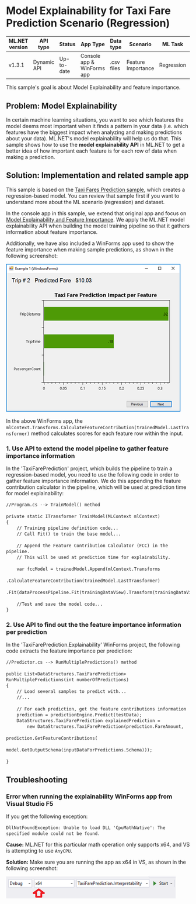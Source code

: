 # Model Explainability for Taxi Fare Prediction Scenario (Regression)

| ML.NET version | API type          | Status                        | App Type    | Data type | Scenario            | ML Task                   | Algorithms                  |
|----------------|-------------------|-------------------------------|-------------|-----------|---------------------|---------------------------|-----------------------------|
| v1.3.1           | Dynamic API | Up-to-date | Console app & WinForms app | .csv files | Feature Importance | Regression | Sdca Regression |

This sample's goal is about Model Explainability and feature importance.

## Problem: Model Explainability

In certain machine learning situations, you want to see which features the model deems most important when it finds a pattern in your data (i.e. which features have the biggest impact when analyzing and making predictions about your data). ML.NET's model explainability will help us do that. This sample shows how to use the **model explainability API** in ML.NET to get a better idea of how important each feature is for each row of data when making a prediction. 

## Solution: Implementation and related sample app

This sample is based on the [Taxi Fares Prediction sample](/samples/csharp/getting-started/Regression_TaxiFarePrediction), which creates a regression-based model. You can review that sample first if you want to understand more about the ML scenario (regression) and dataset. 

In the console app in this sample, we extend that original app and focus on [Model Explainability and Feature Importance](https://medium.com/@Zelros/a-brief-history-of-machine-learning-models-explainability-f1c3301be9dc). We apply the ML.NET model explainability API when building the model training pipeline so that it gathers information about feature importance.

Additionally, we have also included a WinForms app used to show the feature importance when making sample predictions, as shown in the following screenshot:

![Feature importance](images/Feature-Importance-Chart.png)

In the above WinForms app, the `mlContext.Transforms.CalculateFeatureContribution(trainedModel.LastTransformer)` method calculates scores for each feature row within the input.

### 1. Use API to extend the model pipeline to gather feature importance information

In the 'TaxiFarePrediction' project, which builds the pipeline to train a regression-based model, you need to use the following code in order to gather feature importance information. We do this appending the feature contribution calculator in the pipeline, which will be used at prediction time for model explainability:


```CSharp
//Program.cs --> TrainModel() method

private static ITransformer TrainModel(MLContext mlContext)
{
    // Training pipeline definition code...
    // Call Fit() to train the base model...

    // Append the Feature Contribution Calculator (FCC) in the pipeline. 
    // This will be used at prediction time for explainability. 

    var fccModel = trainedModel.Append(mlContext.Transforms
                        .CalculateFeatureContribution(trainedModel.LastTransformer)
                        .Fit(dataProcessPipeline.Fit(trainingDataView).Transform(trainingDataView)));

    //Test and save the model code...
}

```

### 2. Use API to find out the the feature importance information per prediction

In the 'TaxiFarePrediction.Explainability' WinForms project, the following code extracts the feature importance per prediction:

```CSharp
//Predictor.cs --> RunMultiplePredictions() method

public List<DataStructures.TaxiFarePrediction> RunMultiplePredictions(int numberOfPredictions)
{
    // Load several samples to predict with...
    //... 

    // For each prediction, get the feature contributions information
    prediction = predictionEngine.Predict(testData);
    DataStructures.TaxiFarePrediction explainedPrediction = 
        new DataStructures.TaxiFarePrediction(prediction.FareAmount, 
                                              prediction.GetFeatureContributions(
                                                                model.GetOutputSchema(inputDataForPredictions.Schema)));

}

```


## Troubleshooting

### Error when running the explainability WinForms app from Visual Studio F5

If you get the following exception:

```
DllNotFoundException: Unable to load DLL 'CpuMathNative': The specified module could not be found.
```

**Cause:** ML.NET for this particular math operation only supports x64, and VS is attempting to use `AnyCPU`. 

**Solution:** Make sure you are running the app as x64 in VS, as shown in the following screenshot:

![Feature importance](images/cpu-arch-exception_3.png)

